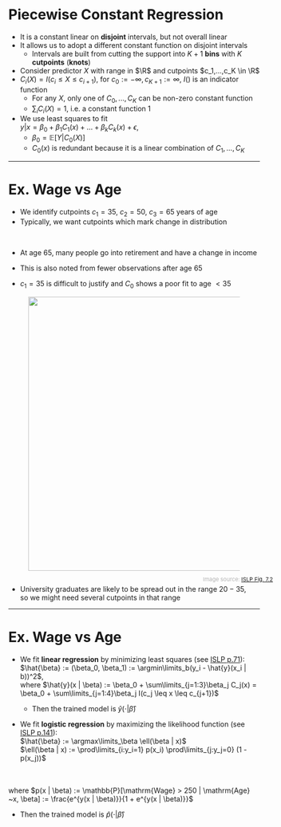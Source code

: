 # Piecewise Constant Regression

* It is a constant linear on **disjoint** intervals, but not overall linear
* It allows us to adopt a different constant function on disjoint intervals
	* Intervals are built from cutting the support into $K+1$ **bins** with $K$ **cutpoints** (**knots**)
* Consider predictor $X$ with range in $\R$ and cutpoints $c_1,...,c_K \in \R$
* $C_i(X) = I(c_i \leq X \leq c_{i+1})$, for $c_0 := -\infty, c_{K+1} := \infty$, $I()$  is an indicator function
	* For any $X$, only one of $C_0,...,C_K$ can be non-zero constant function
	* $\sum_i C_i(X) = 1$, i.e. a constant function $1$
* We use least squares to fit
<br>$y|x = \beta_0 + \beta_1 C_1(x) + ... + \beta_k C_k(x) + \epsilon$,
  * $\beta_0 = \mathbb{E}[Y|C_0(X)]$
  * $C_0(x)$ is redundant because it is a linear combination of $C_1, ..., C_K$

---

# Ex. Wage vs Age

* We identify cutpoints $c_1 = 35$, $c_2 = 50$, $c_3 = 65$ years of age
* Typically, we want cutpoints which mark change in distribution
<div class="grid grid-cols-[3fr,4fr]">
<div>
<br>

* At age $65$, many people go into retirement and have a change in income

* This is also noted from fewer observations after age $65$
* $c_1 = 35$ is difficult to justify and $C_0$ shows a poor fit to age $< 35$
</div>
<div>
  <figure>
    <img src="/ISLP_figure_7.2.png" style="width: 550px !important;">
    <figcaption style="color:#b3b3b3ff; font-size: 11px; position: relative; top: 10px; left: 350px;">Image source:
      <a href="https://hastie.su.domains/ISLP/ISLP_website.pdf#page=301">ISLP Fig. 7.2</a>
    </figcaption>
  </figure>
</div>
</div>

* University graduates are likely to be spread out in the range $20-35$, <br> so we might need several cutpoints in that range

---

# Ex. Wage vs Age

* We fit **linear regression** by minimizing least squares (see <a href="https://hastie.su.domains/ISLP/ISLP_website.pdf#page=80">ISLP p.71</a>):
<br> $\hat{\beta} := (\beta_0, \beta_1) := \argmin\limits_b(y_i - \hat{y}(x_i |  b))^2$,
<br> where $\hat{y}(x | \beta) := \beta_0 + \sum\limits_{j=1:3}\beta_j C_j(x) = \beta_0 + \sum\limits_{j=1:4}\beta_j I(c_j \leq x \leq c_{j+1})$
	* Then the trained model is $\hat{y}(\cdot | \hat{\beta})$

* We fit **logistic regression** by maximizing the likelihood function (see <a href="https://hastie.su.domains/ISLP/ISLP_website.pdf#page=150">ISLP p.141</a>):
<br> $\hat{\beta} := \argmax\limits_\beta \ell(\beta | x)$
<br> $\ell(\beta | x) := \prod\limits_{i:y_i=1} p(x_i) \prod\limits_{j:y_j=0} (1 - p(x_j))$
<br>
<br> where $p(x | \beta) := \mathbb{P}[\mathrm{Wage} > 250 | \mathrm{Age} ~x, \beta] := \frac{e^{y(x | \beta)}}{1 + e^{y(x | \beta)}}$
<br>

* Then the trained model is $\hat{p}(\cdot | \hat{\beta})$